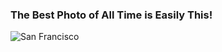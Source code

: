 ### The Best Photo of All Time is Easily This!

![San Francisco](https://f.dale.onl/mu/all/photos/SanFrancisco.jpg)
